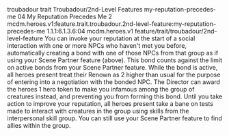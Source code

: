 <ability>
  <metadata>
    <class>troubadour</class>
    <feature_type>trait</feature_type>
    <file_dpath>Troubadour/2nd-Level Features</file_dpath>
    <item_id>my-reputation-precedes-me</item_id>
    <item_index>04</item_index>
    <item_name>My Reputation Precedes Me</item_name>
    <level>2</level>
    <scc>mcdm.heroes.v1:feature.trait.troubadour.2nd-level-feature:my-reputation-precedes-me</scc>
    <scdc>1.1.1:6.1.3.6:04</scdc>
    <source>mcdm.heroes.v1</source>
    <type>feature/trait/troubadour/2nd-level-feature</type>
  </metadata>
  <effects>
    <effect type="mundane">You can invoke your reputation at the start of a social interaction with one or more NPCs who haven&apos;t met you before, automatically creating a bond with one of those NPCs from that group as if using your Scene Partner feature (above). This bond counts against the limit on active bonds from your Scene Partner feature. While the bond is active, all heroes present treat their Renown as 2 higher than usual for the purpose of entering into a negotiation with the bonded NPC.
The Director can award the heroes 1 hero token to make you infamous among the group of creatures instead, and preventing you from forming this bond. Until you take action to improve your reputation, all heroes present take a bane on tests made to interact with creatures in the group using skills from the interpersonal skill group. You can still use your Scene Partner feature to find allies within the group.</effect>
  </effects>
</ability>
